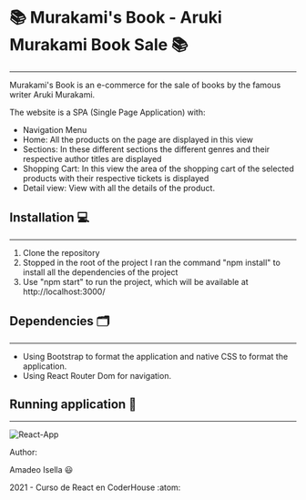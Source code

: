 # :books: Murakami's Book - Aruki Murakami Book Sale :books:
---

Murakami's Book is an e-commerce for the sale of books by the famous writer Aruki Murakami.

The website is a SPA (Single Page Application) with:

- Navigation Menu
- Home: All the products on the page are displayed in this view
- Sections: In these different sections the different genres and their respective author titles are displayed
- Shopping Cart: In this view the area of the shopping cart of the selected products with their respective tickets is displayed
- Detail view: View with all the details of the product.

## Installation :computer:

---

1. Clone the repository
2. Stopped in the root of the project I ran the command "npm install" to install all the dependencies of the project
3. Use "npm start" to run the project, which will be available at http://localhost:3000/

## Dependencies :card_index_dividers:

---

- Using Bootstrap to format the application and native CSS to format the application.
- Using React Router Dom for navigation.

## Running application :calling:

---

![React-App](https://user-images.githubusercontent.com/76953602/147995007-98208314-7924-439a-baa3-a8ca0a6e9e9f.gif)

Author:

Amadeo Isella :smiley:

2021 - Curso de React en CoderHouse :atom:
